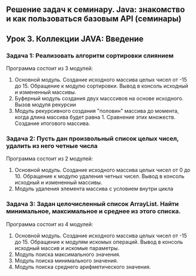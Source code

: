 ## Решение задач к семинару. Java: знакомство и как пользоваться базовым API (семинары) ##
## Урок 3. Коллекции JAVA: Введение ##

### Задача 1: Реализовать алгоритм сортировки слиянием ###

Программа состоит из 3 модулей:

1. Основной модуль. Создание исходного массива целых чисел от -15 до 15. Обращение к модулю сортировки. Вывод в консоль исходный и измененный массивы.
2. Буферный модуль создания двух масссивов на основе исходного. Вызов модуля рекурсии
3. Модуль рекурсивного создания "половин" массива до момента, когда длина массива будет равна 1. Сравнение этих множеств. Создание итогового массива.

### Задача 2: Пусть дан произвольный список целых чисел, удалить из него четные числа ###

Программа состоит из 2 модулей:

1. Основной модуль. Создание исходного массива целых чисел от 0 до 10. Обращение к модулю удаления четных чисел. Вывод в консоль исходный и измененный массивы.
2. Модуль удаления элемента массива с условием внутри цикла

### Задача 3: Задан целочисленный список ArrayList. Найти минимальное, максимальное и среднее из этого списка. ###

Программа состоит из 4 модулей:

1. Основной модуль. Создание исходного массива целых чисел от -15 до 15. Обращение к модулям искомых операций. Вывод в консоль исходный массив и искомые параметры.
2. Модуль поиска максимального значения.
3. Модуль поиска минимального значения.
4. Модуль поиска среднего арифметического значения.